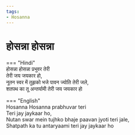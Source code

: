 ```yaml
---
tags:
- Hosanna
---
```


# होसन्ना होसन्ना  

=== "Hindi"  
    होसन्ना होसन्ना प्रभुवर तेरी  
    तेरी जय जयकार हो,  
    नूतन स्वर में तुझको भजे पावन ज्योति तेरी जले,  
    शतपथ का तू अन्तर्यामी तेरी जय जयकार हो  

=== "English"  
    Hosanna Hosanna prabhuvar teri  
    Teri jay jaykaar ho,  
    Nutan swar mein tujhko bhaje paavan jyoti teri jale,  
    Shatpath ka tu antaryaami teri jay jaykaar ho